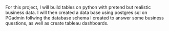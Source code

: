 For this project, I will build tables on python with pretend but realistic business data. I will then created a data base using postgres sql on PGadmin follwing the database schema I created to answer some business questions, as well as create tableau dashboards.
